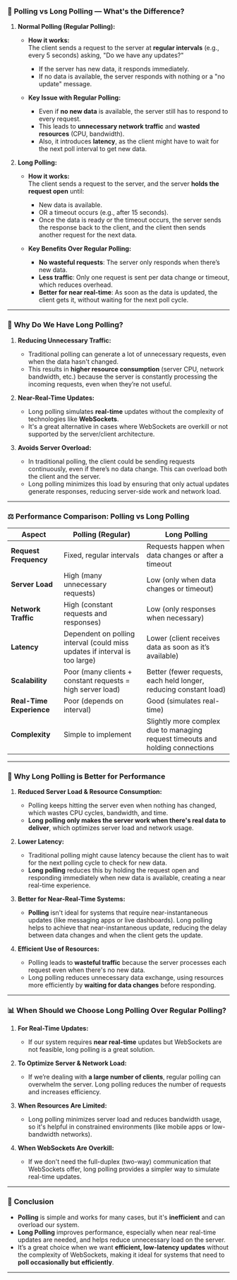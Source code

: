 ### 🔄 **Polling vs Long Polling** — What's the Difference?

1. **Normal Polling (Regular Polling):**
    - **How it works:**  
      The client sends a request to the server at **regular intervals** (e.g., every 5 seconds) asking, "Do we have any updates?"
        - If the server has new data, it responds immediately.
        - If no data is available, the server responds with nothing or a "no update" message.

    - **Key Issue with Regular Polling:**
        - Even if **no new data** is available, the server still has to respond to every request.
        - This leads to **unnecessary network traffic** and **wasted resources** (CPU, bandwidth).
        - Also, it introduces **latency**, as the client might have to wait for the next poll interval to get new data.

2. **Long Polling:**
    - **How it works:**  
      The client sends a request to the server, and the server **holds the request open** until:
        - New data is available.
        - OR a timeout occurs (e.g., after 15 seconds).
        - Once the data is ready or the timeout occurs, the server sends the response back to the client, and the client then sends another request for the next data.

    - **Key Benefits Over Regular Polling:**
        - **No wasteful requests**: The server only responds when there’s new data.
        - **Less traffic**: Only one request is sent per data change or timeout, which reduces overhead.
        - **Better for near real-time**: As soon as the data is updated, the client gets it, without waiting for the next poll cycle.

---

### 🎯 **Why Do We Have Long Polling?**

1. **Reducing Unnecessary Traffic:**
    - Traditional polling can generate a lot of unnecessary requests, even when the data hasn't changed.
    - This results in **higher resource consumption** (server CPU, network bandwidth, etc.) because the server is constantly processing the incoming requests, even when they’re not useful.

2. **Near-Real-Time Updates:**
    - Long polling simulates **real-time** updates without the complexity of technologies like **WebSockets**.
    - It's a great alternative in cases where WebSockets are overkill or not supported by the server/client architecture.

3. **Avoids Server Overload:**
    - In traditional polling, the client could be sending requests continuously, even if there’s no data change. This can overload both the client and the server.
    - Long polling minimizes this load by ensuring that only actual updates generate responses, reducing server-side work and network load.

---

### ⚖️ **Performance Comparison: Polling vs Long Polling**

| **Aspect** | **Polling (Regular)** | **Long Polling** |
|------------|-----------------------|------------------|
| **Request Frequency** | Fixed, regular intervals | Requests happen when data changes or after a timeout |
| **Server Load** | High (many unnecessary requests) | Low (only when data changes or timeout) |
| **Network Traffic** | High (constant requests and responses) | Low (only responses when necessary) |
| **Latency** | Dependent on polling interval (could miss updates if interval is too large) | Lower (client receives data as soon as it’s available) |
| **Scalability** | Poor (many clients + constant requests = high server load) | Better (fewer requests, each held longer, reducing constant load) |
| **Real-Time Experience** | Poor (depends on interval) | Good (simulates real-time) |
| **Complexity** | Simple to implement | Slightly more complex due to managing request timeouts and holding connections |

---

### 🚀 **Why Long Polling is Better for Performance**

1. **Reduced Server Load & Resource Consumption:**
    - Polling keeps hitting the server even when nothing has changed, which wastes CPU cycles, bandwidth, and time.
    - **Long polling only makes the server work when there's real data to deliver**, which optimizes server load and network usage.

2. **Lower Latency:**
    - Traditional polling might cause latency because the client has to wait for the next polling cycle to check for new data.
    - **Long polling** reduces this by holding the request open and responding immediately when new data is available, creating a near real-time experience.

3. **Better for Near-Real-Time Systems:**
    - **Polling** isn't ideal for systems that require near-instantaneous updates (like messaging apps or live dashboards). Long polling helps to achieve that near-instantaneous update, reducing the delay between data changes and when the client gets the update.

4. **Efficient Use of Resources:**
    - Polling leads to **wasteful traffic** because the server processes each request even when there's no new data.
    - Long polling reduces unnecessary data exchange, using resources more efficiently by **waiting for data changes** before responding.

---

### 📊 **When Should we Choose Long Polling Over Regular Polling?**

1. **For Real-Time Updates:**
    - If our  system requires **near real-time** updates but WebSockets are not feasible, long polling is a great solution.

2. **To Optimize Server & Network Load:**
    - If we’re dealing with **a large number of clients**, regular polling can overwhelm the server. Long polling reduces the number of requests and increases efficiency.

3. **When Resources Are Limited:**
    - Long polling minimizes server load and reduces bandwidth usage, so it's helpful in constrained environments (like mobile apps or low-bandwidth networks).

4. **When WebSockets Are Overkill:**
    - If we don't need the full-duplex (two-way) communication that WebSockets offer, long polling provides a simpler way to simulate real-time updates.

---

### 🌟 **Conclusion**

- **Polling** is simple and works for many cases, but it's **inefficient** and can overload our  system.
- **Long Polling** improves performance, especially when near real-time updates are needed, and helps reduce unnecessary load on the server.
- It’s a great choice when we want **efficient, low-latency updates** without the complexity of WebSockets, making it ideal for systems that need to **poll occasionally but efficiently**.

---